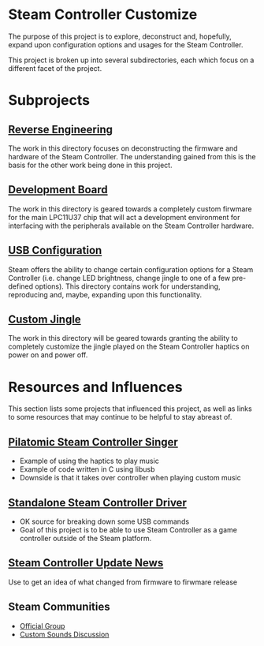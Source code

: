# Steam Controller Customize 

The purpose of this project is to explore, deconstruct and, hopefully, expand 
 upon configuration options and usages for the Steam Controller. 

This project is broken up into several subdirectories, each which focus on a
 different facet of the project.

# Subprojects

## [Reverse Engineering](./ReverseEngineering/)

The work in this directory focuses on deconstructing the firmware and hardware
 of the Steam Controller. The understanding gained from this is the basis for
 the other work being done in this project. 

## [Development Board](./DevBoard)

The work in this directory is geared towards a completely custom firwmare for 
 the main LPC11U37 chip that will act a development environment for interfacing
 with the peripherals available on the Steam Controller hardware. 

## [USB Configuration](./UsbConfiguration)

Steam offers the ability to change certain configuration options for a Steam
 Controller (i.e. change LED brightness, change jingle to one of a few 
 pre-defined options). This directory contains work for understanding, 
 reproducing and, maybe, expanding upon this functionality.

## [Custom Jingle](./CustomJingle)

The work in this directory will be geared towards granting the ability to 
 completely customize the jingle played on the Steam Controller haptics 
 on power on and power off. 

# Resources and Influences

This section lists some projects that influenced this project, as well as links
 to some resources that may continue to be helpful to stay abreast of.

## [Pilatomic Steam Controller Singer](https://gitlab.com/Pilatomic/SteamControllerSinger)

* Example of using the haptics to play music
* Example of code written in C using libusb
* Downside is that it takes over controller when playing custom music

## [Standalone Steam Controller Driver](https://github.com/ynsta/steamcontroller)

* OK source for breaking down some USB commands
* Goal of this project is to be able to use Steam Controller as a game controller outside of the Steam platform. 

## [Steam Controller Update News](http://store.steampowered.com/news/?appids=353370)

Use to get an idea of what changed from firmware to firwmare release

## Steam Communities

* [Official Group](http://steamcommunity.com/games/353370#announcements/detail/901091250587237164)
* [Custom Sounds Discussion](https://steamcommunity.com/app/353370/discussions/0/458607699626517823/)
